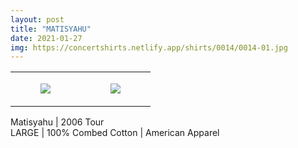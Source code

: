 ```yaml
---
layout: post
title: "MATISYAHU"
date: 2021-01-27
img: https://concertshirts.netlify.app/shirts/0014/0014-01.jpg
---
```




<table style="width:100%;"><tr><td style="vertical-align:top;">
      <figure class="tmblr-full" data-orig-height="2048" data-orig-width="1365" data-orig-src="https://concertshirts.netlify.app/shirts/0014/0014-01.jpg"><img src="https://64.media.tumblr.com/b6315af5fa6ca8230593a7442a777144/923cbe7de0004509-31/s540x810/977621e3343e98b4ee0e734a341765c2405c73c4.jpg" data-orig-height="2048" data-orig-width="1365" data-orig-src="https://concertshirts.netlify.app/shirts/0014/0014-01.jpg"/></figure></td>
    <td style="vertical-align:top;">
      <figure class="tmblr-full" data-orig-height="2048" data-orig-width="1365" data-orig-src="https://concertshirts.netlify.app/shirts/0014/0014-02.jpg"><img src="https://64.media.tumblr.com/7d446d0066222fc6affc5d81a7d38be5/923cbe7de0004509-a7/s540x810/1aca05c2cffdf4e1d627756ee173167cf16588f2.jpg" data-orig-height="2048" data-orig-width="1365" data-orig-src="https://concertshirts.netlify.app/shirts/0014/0014-02.jpg"/></figure></td>
  </tr></table><p>
  Matisyahu | 2006 Tour<br/>LARGE | 100% Combed Cotton | American Apparel
</p>
